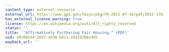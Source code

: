 ```yaml
---
content_type: external-resource
external_url: https://www.gpo.gov/fdsys/pkg/FR-2015-07-16/pdf/2015-17032.pdf
has_external_license_warning: true
license: https://en.wikipedia.org/wiki/All_rights_reserved
status: ''
title: '"Affirmatively Furthering Fair Housing." (PDF)'
uid: a91085d4-2697-4930-b411-2d419208c4d5
wayback_url: ''
---
```

